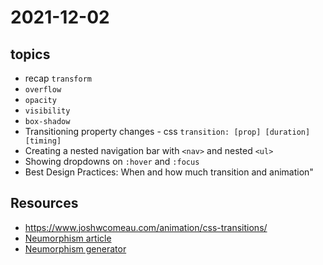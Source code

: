 # 2021-12-02

## topics 

- recap `transform`
- `overflow`
- `opacity`
- `visibility`
- `box-shadow`
- Transitioning property changes - 
  css `transition: [prop] [duration] [timing]`
- Creating a nested navigation bar with `<nav>` and nested `<ul>`
- Showing dropdowns on `:hover` and `:focus`
- Best Design Practices: When and how much transition and animation"

## Resources

- https://www.joshwcomeau.com/animation/css-transitions/
- [Neumorphism article](https://css-tricks.com/neumorphism-and-css/)
- [Neumorphism generator](https://neumorphism.io/)